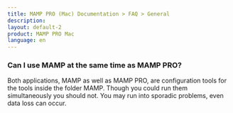 ```yaml
---
title: MAMP PRO (Mac) Documentation > FAQ > General
description: 
layout: default-2
product: MAMP PRO Mac
language: en
---
```


### Can I use MAMP at the same time as MAMP PRO?

Both applications, MAMP as well as MAMP PRO, are configuration tools for the tools inside the folder MAMP. Though you could run them simultaneously you should not. You may run into sporadic problems, even data loss can occur.

